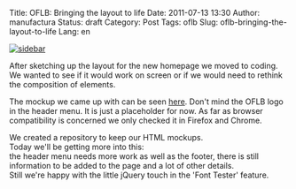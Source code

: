 Title: OFLB: Bringing the layout to life
Date: 2011-07-13 13:30
Author: manufactura
Status: draft
Category: Post
Tags: oflb
Slug: oflb-bringing-the-layout-to-life
Lang: en

[![](http://media.manufacturaindependente.org/sidebar.png "sidebar")](http://media.manufacturaindependente.org/sidebar.png)

After sketching up the layout for the new homepage we moved to coding.  
We wanted to see if it would work on screen or if we would need to
rethink the composition of elements.

The mockup we came up with can be seen
[here](http://manufacturaindependente.com/oflb/20110712-homepage/).
Don't mind the OFLB logo in the header menu. It is just a placeholder
for now. As far as browser compatibility is concerned we only checked it
in Firefox and Chrome.

We created a repository to keep our HTML mockups.  
Today we'll be getting more into this:  
the header menu needs more work as well as the footer, there is still
information to be added to the page and a lot of other details.  
Still we're happy with the little jQuery touch in the 'Font Tester'
feature.

